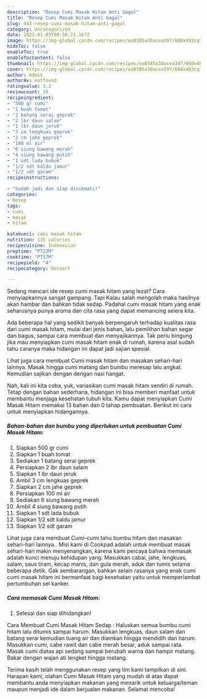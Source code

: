 ```yaml
---
description: "Resep Cumi Masak Hitam Anti Gagal"
title: "Resep Cumi Masak Hitam Anti Gagal"
slug: 443-resep-cumi-masak-hitam-anti-gagal
category: Uncategorized
date: 2023-01-03T09:58:21.167Z
image: https://img-global.cpcdn.com/recipes/ea0385a30acea397/680x482cq70/cumi-masak-hitam-foto-resep-utama.jpg
hideToc: false
enableToc: true
enableTocContent: false
thumbnail: https://img-global.cpcdn.com/recipes/ea0385a30acea397/680x482cq70/cumi-masak-hitam-foto-resep-utama.jpg
cover: https://img-global.cpcdn.com/recipes/ea0385a30acea397/680x482cq70/cumi-masak-hitam-foto-resep-utama.jpg
author: Admin
authorAv: notfound
ratingvalue: 3.3
reviewcount: 19
recipeingredient:
- "500 gr cumi"
- "1 buah tomat"
- "1 batang serai geprek"
- "2 lbr daun salam"
- "1 lbr daun jeruk"
- "3 cm lengkuas geprek"
- "2 cm jahe geprek"
- "100 ml air"
- "6 siung bawang merah"
- "4 siung bawang putih"
- "1 sdt lada bubuk"
- "1/2 sdt kaldu jamur"
- "1/2 sdt garam"
recipeinstructions:

- "Sudah jadi dan siap dinikmati!"
categories:
- Resep
tags:
- cumi
- masak
- hitam

katakunci: cumi masak hitam 
nutrition: 135 calories
recipecuisine: Indonesian
preptime: "PT23M"
cooktime: "PT57M"
recipeyield: "4"
recipecategory: Dessert

---
```



Sedang mencari ide resep cumi masak hitam yang lezat? Cara menyiapkannya sangat gampang. Tapi Kalau salah mengolah maka hasilnya akan hambar dan bahkan tidak sedap. Padahal cumi masak hitam yang enak seharusnya punya aroma dan cita rasa yang dapat memancing selera kita.


Ada beberapa hal yang sedikit banyak berpengaruh terhadap kualitas rasa dari cumi masak hitam, mulai dari jenis bahan, lalu pemilihan bahan segar dan bagus, sampai cara membuat dan menyajikannya. Tak perlu bingung jika mau menyiapkan cumi masak hitam enak di rumah, karena asal sudah tahu caranya maka hidangan ini dapat jadi sajian spesial.

Lihat juga cara membuat Cumi masak hitam dan masakan sehari-hari lainnya. Masak hingga cumi matang dan bumbu meresap lalu angkat. Kemudian sajikan dengan dengan nasi hangat.


Nah, kali ini kita coba, yuk, variasikan cumi masak hitam sendiri di rumah. Tetap dengan bahan sederhana, hidangan ini bisa memberi manfaat untuk membantu menjaga kesehatan tubuh kita. Kamu dapat menyiapkan Cumi Masak Hitam memakai 13 bahan dan 0 tahap pembuatan. Berikut ini cara untuk menyiapkan hidangannya.

<!--inarticleads1-->

##### Bahan-bahan dan bumbu yang diperlukan untuk pembuatan Cumi Masak Hitam:

1. Siapkan 500 gr cumi
1. Siapkan 1 buah tomat
1. Sediakan 1 batang serai geprek
1. Persiapkan 2 lbr daun salam
1. Siapkan 1 lbr daun jeruk
1. Ambil 3 cm lengkuas geprek
1. Siapkan 2 cm jahe geprek
1. Persiapkan 100 ml air
1. Sediakan 6 siung bawang merah
1. Ambil 4 siung bawang putih
1. Siapkan 1 sdt lada bubuk
1. Siapkan 1/2 sdt kaldu jamur
1. Siapkan 1/2 sdt garam


Lihat juga cara membuat Cumi-cumi tahu bumbu hitam dan masakan sehari-hari lainnya.. Misi kami di Cookpad adalah untuk membuat masak sehari-hari makin menyenangkan, karena kami percaya bahwa memasak adalah kunci menuju kehidupan yang. Masukkan cabai, jahe, lengkuas, salam, saus tiram, kecap manis, dan gula merah, aduk dan tumis selama beberapa detik. Gak sembarangan, bahkan selain rasanya yang enak cumi cumi masak hitam ini bermanfaat bagi kesehatan yaitu untuk memperlambat pertumbuhan sel kanker. 

<!--inarticleads2-->

##### Cara memasak Cumi Masak Hitam:


1. Selesai dan siap dihidangkan!

Cara Membuat Cumi Masak Hitam Sedap : Haluskan semua bumbu cumi hitam lalu ditumis sampai harum. Masukkan lengkuas, daun salam dan batang serai kemudian tuang air dan diamkan hingga mendidih dan harum. Masukkan cumi, cabe rawit dan cabe merah besar, aduk sampai rata. Masak cumi diatas api sedang sampai berubah warna dan hampir matang. Bakar dengan wajan ati lengket hingga matang. 

Terima kasih telah menggunakan resep yang tim kami tampilkan di sini. Harapan kami, olahan Cumi Masak Hitam yang mudah di atas dapat membantu anda menyiapkan makanan yang menarik untuk keluarga/teman maupun menjadi ide dalam berjualan makanan. Selamat mencoba!
